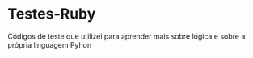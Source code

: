 # Testes-Ruby
Códigos de teste que utilizei para aprender mais sobre lógica e sobre a própria linguagem Pyhon
